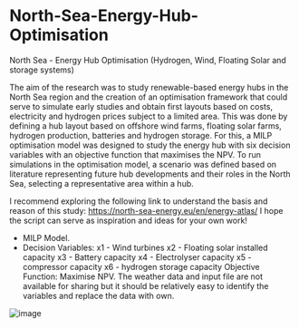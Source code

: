 # North-Sea-Energy-Hub-Optimisation
North Sea - Energy Hub Optimisation (Hydrogen, Wind, Floating Solar and storage systems)

The aim of the research was to study renewable-based energy hubs in the North Sea region and the creation of an optimisation framework that could serve to simulate early studies and obtain first layouts based on costs, electricity and hydrogen prices subject to a limited area. This was done by defining a hub layout based on offshore wind farms, floating solar farms, hydrogen production, batteries and hydrogen storage. For this, a MILP optimisation model was designed to study the energy hub with six decision variables with an objective function that maximises the NPV. To run simulations in the optimisation model, a scenario was defined based on literature representing future hub developments and their roles in the North Sea, selecting a representative area within a hub.

I recommend exploring the following link to understand the basis and reason of this study: https://north-sea-energy.eu/en/energy-atlas/
I hope the script can serve as inspiration and ideas for your own work! 

- MILP Model.
- Decision Variables:
  x1 - Wind turbines
  x2 - Floating solar installed capacity
  x3 - Battery capacity
  x4 - Electrolyser capacity
  x5 - compressor capacity
  x6 - hydrogen storage capacity
  Objective Function: Maximise NPV. 
  The weather data and input file are not available for sharing but it should be relatively easy to identify the variables and replace the data with own.

![image](https://github.com/user-attachments/assets/b73dbc09-7d8a-47bd-97e0-645e658aedca)
